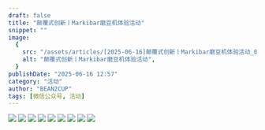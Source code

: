 ```yaml
---
draft: false
title: "颠覆式创新丨Markibar磨豆机体验活动"
snippet: ""
image:
  {
    src: "/assets/articles/[2025-06-16]颠覆式创新丨Markibar磨豆机体验活动_01.jpg",
    alt: "颠覆式创新丨Markibar磨豆机体验活动",
  }
publishDate: "2025-06-16 12:57"
category: "活动"
author: "BEAN2CUP"
tags: [微信公众号, 活动]
---
```


![](/assets/articles/[2025-06-16]颠覆式创新丨Markibar磨豆机体验活动_01.jpg)
![](/assets/articles/[2025-06-16]颠覆式创新丨Markibar磨豆机体验活动_02.jpg)
![](/assets/articles/[2025-06-16]颠覆式创新丨Markibar磨豆机体验活动_03.jpg)
![](/assets/articles/[2025-06-16]颠覆式创新丨Markibar磨豆机体验活动_04.jpg)
![](/assets/articles/[2025-06-16]颠覆式创新丨Markibar磨豆机体验活动_05.jpg)
![](/assets/articles/[2025-06-16]颠覆式创新丨Markibar磨豆机体验活动_06.jpg)
![](/assets/articles/[2025-06-16]颠覆式创新丨Markibar磨豆机体验活动_07.jpg)
![](/assets/articles/[2025-06-16]颠覆式创新丨Markibar磨豆机体验活动_08.jpg)
![](/assets/articles/[2025-06-16]颠覆式创新丨Markibar磨豆机体验活动_09.jpg)
